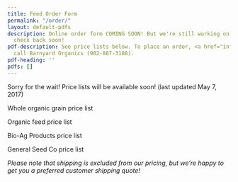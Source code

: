 ```yaml
---
title: Feed Order Form
permalink: "/order/"
layout: default-pdfs
description: Online order form COMING SOON! But we're still working on this page.  Please
  check back soon!
pdf-description: See price lists below. To place an order, <a href="info@barnyardorganics.com">email</a>   or
  call Barnyard Organics (902-887-3188).
pdf-heading: ''
pdfs: []
---
```



Sorry for the wait! Price lists will be available soon! (last updated May 7, 2017)

Whole organic grain price list

Organic feed price list

Bio-Ag Products price list

General Seed Co price list

*Please note that shipping is excluded from our pricing, but we’re happy to get you a preferred customer shipping quote!*
